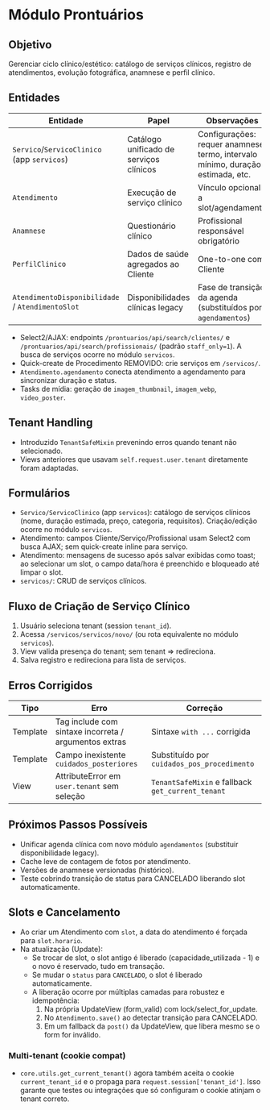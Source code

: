 # Módulo Prontuários

## Objetivo
Gerenciar ciclo clínico/estético: catálogo de serviços clínicos, registro de atendimentos, evolução fotográfica, anamnese e perfil clínico.

## Entidades

| Entidade | Papel | Observações |
|--------|-----------|-------|
| `Servico`/`ServicoClinico` (app `servicos`) | Catálogo unificado de serviços clínicos | Configurações: requer anamnese, termo, intervalo mínimo, duração estimada, etc. |
| `Atendimento` | Execução de serviço clínico | Vínculo opcional a slot/agendamento |
| `Anamnese` | Questionário clínico | Profissional responsável obrigatório |
| `PerfilClinico` | Dados de saúde agregados ao Cliente | One-to-one com Cliente |
| `AtendimentoDisponibilidade` / `AtendimentoSlot` | Disponibilidades clínicas legacy | Fase de transição da agenda (substituídos por `agendamentos`) |

- Select2/AJAX: endpoints `/prontuarios/api/search/clientes/` e `/prontuarios/api/search/profissionais/` (padrão `staff_only=1`). A busca de serviços ocorre no módulo `servicos`.
- Quick-create de Procedimento REMOVIDO: crie serviços em `/servicos/`.
- `Atendimento.agendamento` conecta atendimento a agendamento para sincronizar duração e status.
- Tasks de mídia: geração de `imagem_thumbnail`, `imagem_webp`, `video_poster`.

## Tenant Handling
- Introduzido `TenantSafeMixin` prevenindo erros quando tenant não selecionado.
- Views anteriores que usavam `self.request.user.tenant` diretamente foram adaptadas.

## Formulários

- `Servico/ServicoClinico` (app `servicos`): catálogo de serviços clínicos (nome, duração estimada, preço, categoria, requisitos). Criação/edição ocorre no módulo `servicos`.
- Atendimento: campos Cliente/Serviço/Profissional usam Select2 com busca AJAX; sem quick-create inline para serviço.
- Atendimento: mensagens de sucesso após salvar exibidas como toast; ao selecionar um slot, o campo data/hora é preenchido e bloqueado até limpar o slot.
- `servicos/`: CRUD de serviços clínicos.

## Fluxo de Criação de Serviço Clínico
1. Usuário seleciona tenant (session `tenant_id`).
2. Acessa `/servicos/servicos/novo/` (ou rota equivalente no módulo `servicos`).
3. View valida presença do tenant; sem tenant => redireciona.
4. Salva registro e redireciona para lista de serviços.

## Erros Corrigidos
| Tipo | Erro | Correção |
|------|------|----------|
| Template | Tag include com sintaxe incorreta / argumentos extras | Sintaxe `with ...` corrigida |
| Template | Campo inexistente `cuidados_posteriores` | Substituído por `cuidados_pos_procedimento` |
| View | AttributeError em `user.tenant` sem seleção | `TenantSafeMixin` e fallback `get_current_tenant` |

## Próximos Passos Possíveis
- Unificar agenda clínica com novo módulo `agendamentos` (substituir disponibilidade legacy).
- Cache leve de contagem de fotos por atendimento.
- Versões de anamnese versionadas (histórico).
 - Teste cobrindo transição de status para CANCELADO liberando slot automaticamente.

## Slots e Cancelamento

- Ao criar um Atendimento com `slot`, a data do atendimento é forçada para `slot.horario`.
- Na atualização (Update):
	- Se trocar de slot, o slot antigo é liberado (capacidade_utilizada - 1) e o novo é reservado, tudo em transação.
	- Se mudar o `status` para `CANCELADO`, o slot é liberado automaticamente.
	- A liberação ocorre por múltiplas camadas para robustez e idempotência:
		1) Na própria UpdateView (form_valid) com lock/select_for_update.
		2) No `Atendimento.save()` ao detectar transição para CANCELADO.
		3) Em um fallback da `post()` da UpdateView, que libera mesmo se o form for inválido.

### Multi-tenant (cookie compat)

- `core.utils.get_current_tenant()` agora também aceita o cookie `current_tenant_id` e o propaga para `request.session['tenant_id']`. Isso garante que testes ou integrações que só configuram o cookie atinjam o tenant correto.
